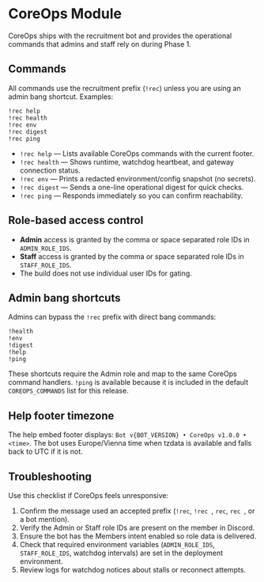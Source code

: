 # CoreOps Module

CoreOps ships with the recruitment bot and provides the operational commands that
admins and staff rely on during Phase 1.

## Commands
All commands use the recruitment prefix (`!rec`) unless you are using an admin bang
shortcut. Examples:

```text
!rec help
!rec health
!rec env
!rec digest
!rec ping
```

- `!rec help` — Lists available CoreOps commands with the current footer.
- `!rec health` — Shows runtime, watchdog heartbeat, and gateway connection status.
- `!rec env` — Prints a redacted environment/config snapshot (no secrets).
- `!rec digest` — Sends a one-line operational digest for quick checks.
- `!rec ping` — Responds immediately so you can confirm reachability.

## Role-based access control
- **Admin** access is granted by the comma or space separated role IDs in
  `ADMIN_ROLE_IDS`.
- **Staff** access is granted by the comma or space separated role IDs in
  `STAFF_ROLE_IDS`.
- The build does not use individual user IDs for gating.

## Admin bang shortcuts
Admins can bypass the `!rec` prefix with direct bang commands:

```text
!health
!env
!digest
!help
!ping
```

These shortcuts require the Admin role and map to the same CoreOps command handlers.
`!ping` is available because it is included in the default `COREOPS_COMMANDS` list for
this release.

## Help footer timezone
The help embed footer displays: `Bot v{BOT_VERSION} • CoreOps v1.0.0 • <time>`. The bot
uses Europe/Vienna time when tzdata is available and falls back to UTC if it is not.

## Troubleshooting
Use this checklist if CoreOps feels unresponsive:
1. Confirm the message used an accepted prefix (`!rec`, `!rec `, `rec`, `rec `, or a
   bot mention).
2. Verify the Admin or Staff role IDs are present on the member in Discord.
3. Ensure the bot has the Members intent enabled so role data is delivered.
4. Check that required environment variables (`ADMIN_ROLE_IDS`, `STAFF_ROLE_IDS`,
   watchdog intervals) are set in the deployment environment.
5. Review logs for watchdog notices about stalls or reconnect attempts.
